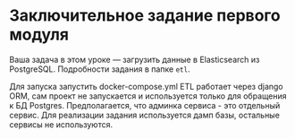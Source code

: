 # Заключительное задание первого модуля

Ваша задача в этом уроке — загрузить данные в Elasticsearch из PostgreSQL. Подробности задания в папке `etl`.

Для запуска запустить docker-compose.yml
ETL работает через django ORM, сам проект не запускается и используется только для обращения к БД Postgres.
Предполагается, что админка сервиса - это отдельный сервис. 
Для реализации задания используется дамп базы, остальные сервисы не используются. 
